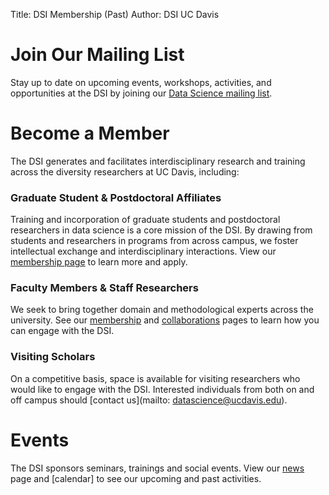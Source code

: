 ﻿Title: DSI Membership (Past)
Author: DSI UC Davis

# Join Our Mailing List

Stay up to date on upcoming events, workshops, activities, and opportunities at the DSI by joining our [Data Science mailing list](signup.html).


# Become a Member

The DSI generates and facilitates interdisciplinary research
and training across the diversity researchers at UC Davis, including:

### Graduate Student & Postdoctoral Affiliates

Training and incorporation of graduate students and postdoctoral researchers in
data science is a core mission of the DSI. By drawing from students and
researchers in programs from across campus, we foster intellectual exchange and
interdisciplinary interactions. View our [membership page](membership.md) to learn more and apply.

### Faculty Members & Staff Researchers

We seek to bring together domain and methodological experts across the university. See our [membership](membership.md) and [collaborations](projects.md) pages to learn how you can engage with the DSI. 

### Visiting Scholars

On a competitive basis, space is available for visiting researchers who would like to engage with the DSI. Interested individuals from both on and off campus should [contact us](mailto: datascience@ucdavis.edu).

# Events
The DSI sponsors seminars, trainings and social events. View our [news](annoucements.md) page and [calendar] to see our upcoming and past activities.
